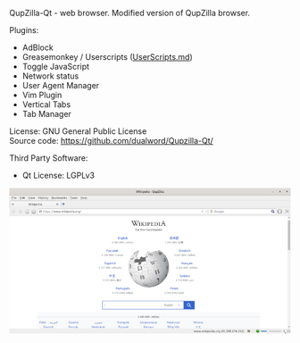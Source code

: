 QupZilla-Qt - web browser. Modified version of QupZilla browser.  

Plugins:
 - AdBlock
 - Greasemonkey / Userscripts ([UserScripts.md](userscripts/))
 - Toggle JavaScript
 - Network status
 - User Agent Manager
 - Vim Plugin
 - Vertical Tabs
 - Tab Manager 

License: GNU General Public License  
Source code: https://github.com/dualword/Qupzilla-Qt/  

Third Party Software:  
 - Qt License: LGPLv3

![Screenshot](screenshot.png)
